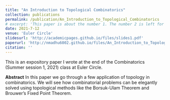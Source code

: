 ```yaml
---
title: "An Introduction to Topological Combinatorics"
collection: publications
permalink: /publication/An_Introduction_to_Topological_Combinatorics
# excerpt: 'This paper is about the number 1. The number 2 is left for future work.'
date: 2021-7-12
venue: 'Euler Circle'
slidesurl: 'http://academicpages.github.io/files/slides1.pdf'
paperurl: 'http://nmadhu6002.github.io/files/An_Introduction_to_Topological_Combinatorics.pdf'
citation: ''
---
```


This is an expository paper I wrote at the end of the Combinatorics (Summer session 1, 2021) class at Euler Circle.

**Abstract** In this paper we go through a few application of topology in combinatorics. We will see how combinatorial problems can be elegantly solved using topological methods like the Borsuk-Ulam Theorem and Brouwer’s Fixed Point Theorem.